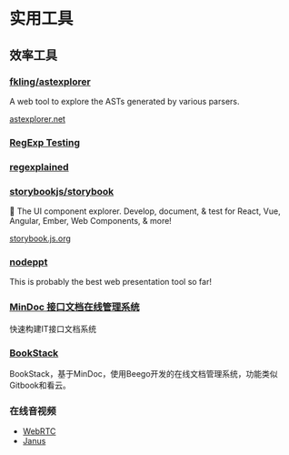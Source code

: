 # 实用工具

## 效率工具

### [fkling/astexplorer](https://github.com/fkling/astexplorer)

A web tool to explore the ASTs generated by various parsers.

[astexplorer.net](https://astexplorer.net/)


### [RegExp Testing](https://www.regextester.com/)

### [regexplained](http://www.regexplained.co.uk/)

### [storybookjs/storybook](https://github.com/storybookjs/storybook)

📓 The UI component explorer. Develop, document, & test for React, Vue, Angular, Ember, Web Components, & more!

[storybook.js.org](https://storybook.js.org/)


### [nodeppt](https://github.com/ksky521/nodeppt)

This is probably the best web presentation tool so far!


### [MinDoc 接口文档在线管理系统](https://www.iminho.me/)

快速构建IT接口文档系统


### [BookStack](https://www.bookstack.cn/read/help/opensource.md)

BookStack，基于MinDoc，使用Beego开发的在线文档管理系统，功能类似Gitbook和看云。


### 在线音视频

- [WebRTC](https://webrtc.org/)
- [Janus](https://janus.conf.meetecho.com/index.html)
